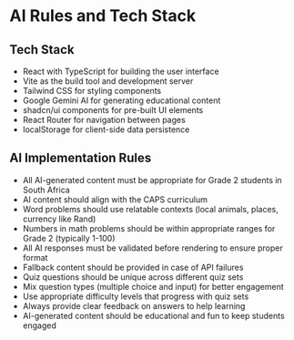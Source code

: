 # AI Rules and Tech Stack

## Tech Stack

- React with TypeScript for building the user interface
- Vite as the build tool and development server
- Tailwind CSS for styling components
- Google Gemini AI for generating educational content
- shadcn/ui components for pre-built UI elements
- React Router for navigation between pages
- localStorage for client-side data persistence

## AI Implementation Rules

- All AI-generated content must be appropriate for Grade 2 students in South Africa
- AI content should align with the CAPS curriculum
- Word problems should use relatable contexts (local animals, places, currency like Rand)
- Numbers in math problems should be within appropriate ranges for Grade 2 (typically 1-100)
- All AI responses must be validated before rendering to ensure proper format
- Fallback content should be provided in case of API failures
- Quiz questions should be unique across different quiz sets
- Mix question types (multiple choice and input) for better engagement
- Use appropriate difficulty levels that progress with quiz sets
- Always provide clear feedback on answers to help learning
- AI-generated content should be educational and fun to keep students engaged